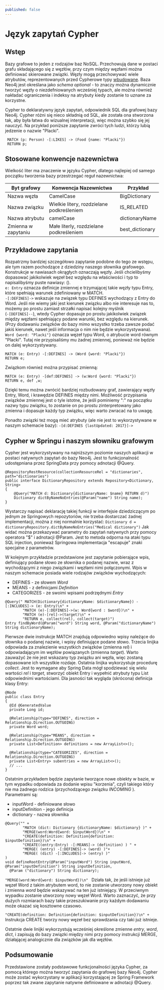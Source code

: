 ```yaml
---
published: false
---
```



# Język zapytań Cypher

## Wstęp
Bazy grafowe to jeden z rodzajów baz NoSQL. Przechowują dane w postaci grafu składającego się z węzłów, przy czym między węzłami można definiować skierowane związki. Węzły mogą przechowywać wiele atrybutów, reprezentowanych przed Cypherowe typy [wbudowane](https://neo4j.com/docs/cypher-manual/current/syntax/values/#property-types).
Baza Neo4j jest określana jako _schema optional_ -  to znaczy można dynamicznie tworzyć węzły o niezdefniowanych wcześniej typach, ale można również nakładać ograniczenia i indeksy na atrybuty kiedy zostanie to uznane za korzystne.

Cypher to deklaratywny język zapytań, odpowiednik SQL dla grafowej bazy Neo4j. Cypher różni się nieco składnią od SQL, ale została ona stworzona tak, aby była łatwa do wizualnej interpretacji, więc można szybko się jej nauczyć. Na przykład poniższe zapytanie zwróci tych ludzi, którzy lubią jedzenie o nazwie "Placki".
 
  ```
   MATCH (p: Person) -[:LIKES] -> (Food {name: "Placki"})  
   RETURN p;
   ```

## Stosowane konwencje nazewnictwa
Wielkość liter ma znaczenie w języku Cypher, dlatego najlepiej od samego początku tworzenia bazy przestrzegać reguł nazewnictwa:


| Byt grafowy  | Konwencja Nazewnictwa | Przykład
| ------------- | ------------- | ------------- |
| Nazwa węzła  | CamelCase |BigDictionary  |
| Nazwa związku  | Wielkie litery, rozdzielane podkreśleniem  |IS_RELATED
| Nazwa atrybutu | camelCase | dictionaryName |
| Zmienna w zapytaniu| Małe literly, rozdzielane podkreśleniem | best_dictionary |


## Przykładowe zapytania

Rozpatrzmy bardziej szczegółowo zapytanie podobne do tego ze wstępu, ale tym razem pochodzące z dziedziny naszego słownika grafowego.
Konstrukcje w nawiasach okrągłych oznaczają węzły. Jeśli chcielibyśmy dopasować jakikolwiek węzeł bez względu na właściwości i typ to napisalibyśmy puste nawiasy: ().  
`e: Entry` oznacza definicje zmiennej e trzymającej takie węzły typu Entry, które spełniają warunek zdefiniowany w MATCH.  
`-[:DEFINES]->`   wskazuje na związek typu DEFINES wychodzący z Entry do Word. Jeśli nie wiemy jaki jest kierunek związku albo nie interesuje nas to, możemy po prostu zamiast strzałki napisać kolejny myślnik  
   (`-[DEFINES]--`), wtedy Cypher dopasuje po prostu jakikolwiek związek między węzłami spełniający podane warunki, bez względu na kierunek. (Przy dodawaniu związków do bazy mimo wszystko trzeba zawsze podać jakiś kierunek, nawet jeśli informacja o nim nie będzie wykorzystywana).
`Word {word: "Placki"}` oznacza węzeł typu Word, o atrybucie word równym "Placki". Tutaj nie przypisaliśmy mu żadnej zmiennej, ponieważ nie będzie on dalej wykorzystywany.

    MATCH (e: Entry) -[:DEFINES] -> (Word {word: "Placki"})  
    RETURN e;

Związkom również można przypisać zmienną:

    MATCH (e: Entry) -[def:DEFINES] -> (w:Word {word: "Placki"})  
    RETURN e, def ,w;
Dzięki temu można zwrócić  bardziej rozbudowany graf, zawierający węzły Entry, Word, i krawędzie DEFINES między nimi. Możliwość przypisania związków zmiennej jest o tyle istotne, że jeśli pominiemy ":" na początku nazwy typu związku, to zostanie on po prostu zinterpretowany jako zmienna i dopasuje każdy typ związku, więc warto zwracać na to uwagę.

Ponadto związki też mogą mieć atrybuty (ale nie jest to wykorzystywane w naszym schemacie bazy): 
`-[d:DEFINES {lastUpdated: 2017}]-> `

## Cypher w Springu i naszym słowniku grafowym

Cypher jest wykorzystywany na najniższym poziomie naszych aplikacji w postaci natywnych zapytań do bazy Neo4j. Jest to funkcjonalność udostępniana przez SpringData przy pomocy adnotacji @Query.
```
@RepositoryRestResource(collectionResourceRel = "dictionaries", path="dictionaries")  
public interface DictionaryRepository extends Repository<Dictionary, String>  
{
	@Query("MATCH d: Dictionary{dictionaryName: $name} RETURN d)")  
	Dictionary dictByNameNoEntries(@Param("name") String name);
}
```
Wystarczy napisać deklarację takiej funkcji w interfejsie dziedziczącym po jednym ze Springowych repozytoriów, nie trzeba dostarczać żadnej implementacji, można z niej normalnie korzystać: 
`Dictionary d = dictionaryRepository.dictByNameNoEntries("Medical dictionary")`
Jak widać można przekazywać parametry do zapytań natywnych przy pomocy operatora "$" i adnotacji @Param. Jest to metoda odporna na ataki typu SQL injection, ponieważ Springowa implementacja "escapuje" znaki specjalne z parametrów.

W kolejnym przykładzie przedstawione jest zapytanie pobierające wpis, definiujący podane słowo ze słownika o podanej nazwie, wraz z wychodzącymi z niego związkami i węzłami nimi połączonymi. Wpis w naszym schemacie posiada wiele rodzajów związków wychodzących:  
 - DEFINES - ze słowem _Word_
 - MEANS - z definicjami _Definition_
 - CATEGORIZES - ze swoimi wpisami podrzędnymi _Entry_
```
@Query(" MATCH(Dictionary{dictionaryName: $dictionaryName}) -[:INCLUDES]-> (e: Entry)\n" +  
        "MATCH (e)-[:DEFINES]->(w: Word{word : $word})\n" +  
        "MATCH (e)-[rel]->(target)\n" +  
        "RETURN e, collect(rel), collect(target)")  
Entry findByWord(@Param("word") String word, @Param("dictionaryName") String dictionaryName);
```
Pierwsze dwie instrukcje MATCH znajdują odpowiedno wpisy należące do słownika o podanej nazwie, i wpisy definiujące podane słowo.
Trzecia linijka odpowiada za znalezienie wszystkich związków (zmienna _rel_) i odpowiadającym im węzłów powiązanych (zmienna _target_). Warto zauważyć że nie jest wskazany typ związku ani węzła, więc zostaną dopasowane ich wszystkie rozdaje.
Ostatnia linijka wykorzystuje procedurę _collect_. Jest to wymagane aby Spring Data mógł spodziewać się wielu wartości _rel_ i _target_, stworzyć obiekt Entry i wypełnić atrybuty typu List odpowiednimi wartościami. Dla jasności tak wygląda (skrócona) definicja klasy Entry:
```
@Node  
public class Entry  
{  
  @Id @GeneratedValue  
  private Long id;  
  
  @Relationship(type="DEFINES", direction = Relationship.Direction.OUTGOING)  
  private Word word;  
  
  @Relationship(type="MEANS", direction = Relationship.Direction.OUTGOING)  
  private List<Definition> definitions = new ArrayList<>();  
  
  @Relationship(type="CATEGORIZES", direction = Relationship.Direction.OUTGOING)  
  private List<Entry> subentries = new ArrayList<>();
  // ...
}
```
Ostatnim przykładem będzie zapytanie tworzące nowe obiekty w bazie, w tym wypadku odpowiada za dodanie wpisu "korzenia", czyli takiego który nie ma żadnego rodzica (przychodzącego związku _INCOMING_ ).
Parametrami są: 
 - inputWord - definiowane słowo
 - inputDefinition - jego definicja
 - dictionary - nazwa słownika
```
@Query("" +  
        "MATCH (dict: Dictionary {dictionaryName: $dictionary} )" +  
        "MERGE(word:Word{word: $inputWord})\n" +  
        "CREATE(definition: Definition{definition: $inputDefinition})\n" +  
        "CREATE((entry:Entry) -[:MEANS]-> (definition) ) " +  
        "MERGE( (entry) -[:DEFINES]-> (word) )"+  
        "MERGE( (dict) -[:INCLUDES]-> (entry) )"  
)  
void defineRootEntry(@Param("inputWord") String inputWord, @Param("inputDefinition") String inputDefinition,  
  @Param ("dictionary") String dictionary);
```
` "MERGE(word:Word{word: $inputWord})\n"  `
Działa tak, że jeśli istnieje już węzeł Word z takim atrybutem word, to nie zostanie utworzony nowy obiekt i zmienna _word_ będzie wskazywać na ten już istniejący. W przeciwnym wypadku zostanie utworzony nowy węzeł Word. Warto zaznaczyć, że przy dużych rozmiarach bazy takie przeszukiwanie przy każdym dodawaniu może okazać się kosztowne czasowo.

`"CREATE(definition: Definition{definition: $inputDefinition})\n" + `
Instrukcja CREATE tworzy nowy węzeł bez sprawdzania czy taki już istnieje.

Ostatnie dwie linijki wykorzystują wcześniej określone zmienne _entry_, _word_, _dict_, i zapisują do bazy związki między nimi przy pomocy instrukcji MERGE, działającej analogicznie dla związków jak dla węzłów.

## Podsumowanie
Przedstawione zostały podstawowe funkcjonalności języka Cypher, za pomocą którego można tworzyć zapytania do grafowej bazy Neo4j. Cypher może zostać wykorzystany w aplikacji korzystającej ze Spring Framework poprzez tak zwane zapytanie natywne definiowane w adnotacji @Query.